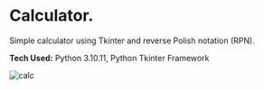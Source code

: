 # Calculator.
Simple calculator using Tkinter and reverse Polish notation (RPN).

**Tech Used:** Python 3.10.11, Python Tkinter Framework

![calc](https://github.com/user-attachments/assets/495c2da8-36ff-4d9c-b112-fac9caba3bf5)

